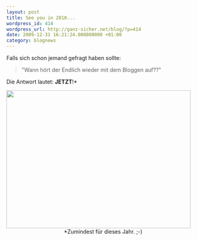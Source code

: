 ```yaml
---
layout: post
title: See you in 2010...
wordpress_id: 414
wordpress_url: http://ganz-sicher.net/blog/?p=414
date: 2009-12-31 16:21:24.000000000 +01:00
category: blognews
---
```

Falls sich schon jemand gefragt haben sollte: 
> "Wann hört der Endlich wieder mit dem Bloggen auf??"

Die Antwort lautet: <strong>JETZT</strong>!\*<br />

<img class="borderimg centered" title="new year 2010" src="{{site.url}}/wp-content/uploads/new-year-2010.jpg" alt="" width="480" height="360" />

<center>
*Zumindest für dieses Jahr. ;-)
</center>
